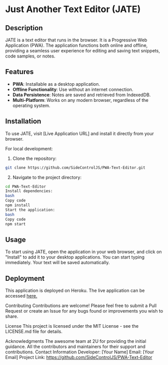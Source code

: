 # Just Another Text Editor (JATE)

## Description

JATE is a text editor that runs in the browser. It is a Progressive Web Application (PWA). The application functions both online and offline, providing a seamless user experience for editing and saving text snippets, code samples, or notes.

## Features

- **PWA**: Installable as a desktop application.
- **Offline Functionality**: Use without an internet connection.
- **Data Persistence**: Notes are saved and retrieved from IndexedDB.
- **Multi-Platform**: Works on any modern browser, regardless of the operating system.

## Installation

To use JATE, visit [Live Application URL] and install it directly from your browser.

For local development:

1. Clone the repository:

```bash
git clone https://github.com/SideControlJS/PWA-Text-Editor.git
```
2. Navigate to the project directory:
```bash
cd PWA-Text-Editor
Install dependencies:
bash
Copy code
npm install
Start the application:
bash
Copy code
npm start
```
## Usage
To start using JATE, open the application in your web browser, and click on "Install" to add it to your desktop applications. You can start typing immediately. Your text will be saved automatically.

## Deployment
This application is deployed on Heroku. The live application can be accessed [here.](https://jl-pwa-text-editor-97a6334771a9.herokuapp.com/)

Contributing
Contributions are welcome! Please feel free to submit a Pull Request or create an Issue for any bugs found or improvements you wish to share.

License
This project is licensed under the MIT License - see the LICENSE.md file for details.

Acknowledgments
The awesome team at 2U for providing the initial guidance.
All the contributors and maintainers for their support and contributions.
Contact Information
Developer: [Your Name]
Email: [Your Email]
Project Link: https://github.com/SideControlJS/PWA-Text-Editor